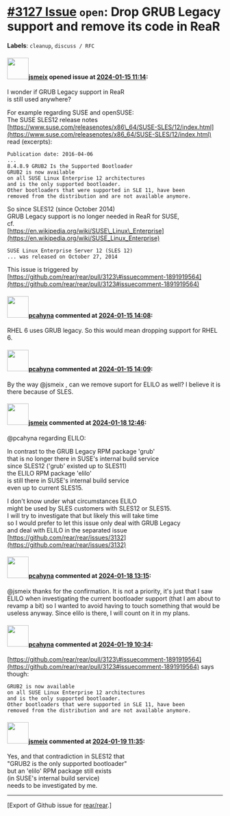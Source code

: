 [\#3127 Issue](https://github.com/rear/rear/issues/3127) `open`: Drop GRUB Legacy support and remove its code in ReaR
=====================================================================================================================

**Labels**: `cleanup`, `discuss / RFC`

#### <img src="https://avatars.githubusercontent.com/u/1788608?u=925fc54e2ce01551392622446ece427f51e2f0ce&v=4" width="50">[jsmeix](https://github.com/jsmeix) opened issue at [2024-01-15 11:14](https://github.com/rear/rear/issues/3127):

I wonder if GRUB Legacy support in ReaR  
is still used anywhere?

For example regarding SUSE and openSUSE:  
The SUSE SLES12 release notes  
[https://www.suse.com/releasenotes/x86\_64/SUSE-SLES/12/index.html](https://www.suse.com/releasenotes/x86_64/SUSE-SLES/12/index.html)  
read (excerpts):

    Publication date: 2016-04-06
    ...
    8.4.8.9 GRUB2 Is the Supported Bootloader
    GRUB2 is now available
    on all SUSE Linux Enterprise 12 architectures
    and is the only supported bootloader.
    Other bootloaders that were supported in SLE 11, have been
    removed from the distribution and are not available anymore.

So since SLES12 (since October 2014)  
GRUB Legacy support is no longer needed in ReaR for SUSE,  
cf.  
[https://en.wikipedia.org/wiki/SUSE\_Linux\_Enterprise](https://en.wikipedia.org/wiki/SUSE_Linux_Enterprise)

    SUSE Linux Enterprise Server 12 (SLES 12)
    ... was released on October 27, 2014

This issue is triggered by  
[https://github.com/rear/rear/pull/3123\#issuecomment-1891919564](https://github.com/rear/rear/pull/3123#issuecomment-1891919564)

#### <img src="https://avatars.githubusercontent.com/u/26300485?u=9105d243bc9f7ade463a3e52e8dd13fa67837158&v=4" width="50">[pcahyna](https://github.com/pcahyna) commented at [2024-01-15 14:08](https://github.com/rear/rear/issues/3127#issuecomment-1892243775):

RHEL 6 uses GRUB legacy. So this would mean dropping support for RHEL 6.

#### <img src="https://avatars.githubusercontent.com/u/26300485?u=9105d243bc9f7ade463a3e52e8dd13fa67837158&v=4" width="50">[pcahyna](https://github.com/pcahyna) commented at [2024-01-15 14:09](https://github.com/rear/rear/issues/3127#issuecomment-1892246131):

By the way @jsmeix , can we remove suport for ELILO as well? I believe
it is there because of SLES.

#### <img src="https://avatars.githubusercontent.com/u/1788608?u=925fc54e2ce01551392622446ece427f51e2f0ce&v=4" width="50">[jsmeix](https://github.com/jsmeix) commented at [2024-01-18 12:46](https://github.com/rear/rear/issues/3127#issuecomment-1898415233):

@pcahyna regarding ELILO:

In contrast to the GRUB Legacy RPM package 'grub'  
that is no longer there in SUSE's internal build service  
since SLES12 ('grub' existed up to SLES11)  
the ELILO RPM package 'elilo'  
is still there in SUSE's internal build service  
even up to current SLES15.

I don't know under what circumstances ELILO  
might be used by SLES customers with SLES12 or SLES15.  
I will try to investigate that but likely this will take time  
so I would prefer to let this issue only deal with GRUB Legacy  
and deal with ELILO in the separated issue  
[https://github.com/rear/rear/issues/3132](https://github.com/rear/rear/issues/3132)

#### <img src="https://avatars.githubusercontent.com/u/26300485?u=9105d243bc9f7ade463a3e52e8dd13fa67837158&v=4" width="50">[pcahyna](https://github.com/pcahyna) commented at [2024-01-18 13:15](https://github.com/rear/rear/issues/3127#issuecomment-1898460239):

@jsmeix thanks for the confirmation. It is not a priority, it's just
that I saw ELILO when investigating the current bootloader support (that
I am about to revamp a bit) so I wanted to avoid having to touch
something that would be useless anyway. Since elilo is there, I will
count on it in my plans.

#### <img src="https://avatars.githubusercontent.com/u/26300485?u=9105d243bc9f7ade463a3e52e8dd13fa67837158&v=4" width="50">[pcahyna](https://github.com/pcahyna) commented at [2024-01-19 10:34](https://github.com/rear/rear/issues/3127#issuecomment-1900154700):

[https://github.com/rear/rear/pull/3123\#issuecomment-1891919564](https://github.com/rear/rear/pull/3123#issuecomment-1891919564)
says though:

    GRUB2 is now available
    on all SUSE Linux Enterprise 12 architectures
    and is the only supported bootloader.
    Other bootloaders that were supported in SLE 11, have been
    removed from the distribution and are not available anymore.

#### <img src="https://avatars.githubusercontent.com/u/1788608?u=925fc54e2ce01551392622446ece427f51e2f0ce&v=4" width="50">[jsmeix](https://github.com/jsmeix) commented at [2024-01-19 11:35](https://github.com/rear/rear/issues/3127#issuecomment-1900247751):

Yes, and that contradiction in SLES12 that  
"GRUB2 is the only supported bootloader"  
but an 'elilo' RPM package still exists  
(in SUSE's internal build service)  
needs to be investigated by me.

------------------------------------------------------------------------

\[Export of Github issue for
[rear/rear](https://github.com/rear/rear).\]
